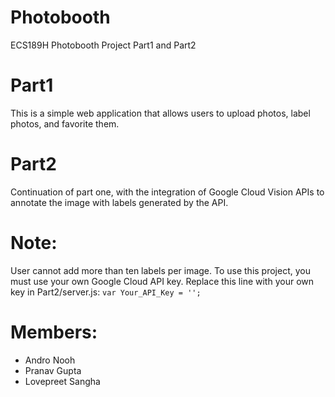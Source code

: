 # Photobooth

ECS189H Photobooth Project
Part1 and Part2

# Part1
This is a simple web application that allows users to upload photos, label photos, and favorite them. 

# Part2
Continuation of part one, with the integration of Google Cloud Vision APIs to annotate the image with labels generated by the API.

# Note: 
User cannot add more than ten labels per image.
To use this project, you must use your own Google Cloud API key. 
Replace this line with your own key in Part2/server.js:
``` var Your_API_Key = ''; ```

# Members:
* Andro Nooh
* Pranav Gupta
* Lovepreet Sangha
